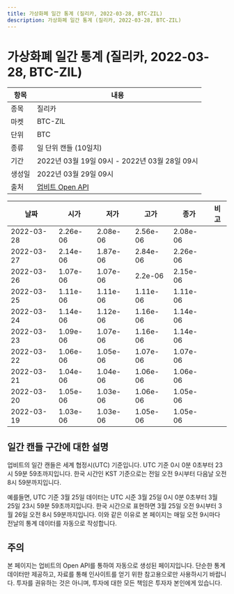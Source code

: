 ```yaml
---
title: 가상화폐 일간 통계 (질리카, 2022-03-28, BTC-ZIL)
description: 가상화폐 일간 통계 (질리카, 2022-03-28, BTC-ZIL)
---
```


가상화폐 일간 통계 (질리카, 2022-03-28, BTC-ZIL)
===

|항목|내용|
|--|--|
|종목|질리카|
|마켓|BTC-ZIL|
|단위|BTC|
|종류|일 단위 캔들 (10일치)|
|기간|2022년 03월 19일 09시 - 2022년 03월 28일 09시|
|생성일|2022년 03월 29일 09시|
|출처|[업비트 Open API](https://docs.upbit.com)|


|날짜|시가|저가|고가|종가|비고|
|--|--|--|--|--|--|
|2022-03-28|2.26e-06|2.08e-06|2.56e-06|2.08e-06|    |
|2022-03-27|2.14e-06|1.87e-06|2.84e-06|2.26e-06|    |
|2022-03-26|1.07e-06|1.07e-06|2.2e-06|2.15e-06|    |
|2022-03-25|1.11e-06|1.11e-06|1.11e-06|1.11e-06|    |
|2022-03-24|1.14e-06|1.12e-06|1.16e-06|1.14e-06|    |
|2022-03-23|1.09e-06|1.07e-06|1.16e-06|1.14e-06|    |
|2022-03-22|1.06e-06|1.05e-06|1.07e-06|1.07e-06|    |
|2022-03-21|1.04e-06|1.04e-06|1.06e-06|1.06e-06|    |
|2022-03-20|1.05e-06|1.03e-06|1.06e-06|1.05e-06|    |
|2022-03-19|1.03e-06|1.03e-06|1.05e-06|1.05e-06|    |


일간 캔들 구간에 대한 설명
---


업비트의 일간 캔들은 세계 협정시(UTC) 기준입니다. 
UTC 기준 0시 0분 0초부터 23시 59분 59초까지입니다. 
한국 시간인 KST 기준으로는 전일 오전 9시부터 다음날 오전 8시 59분까지입니다. 


예를들면, UTC 기준 3월 25일 데이터는 UTC 시준 3월 25일 0시 0분 0초부터 3월 25일 23시 59분 59초까지입니다. 
한국 시간으로 표현하면 3월 25일 오전 9시부터 3월 26일 오전 8시 59분까지입니다. 
이와 같은 이유로 본 페이지는 매일 오전 9시마다 전날의 통계 데이터를 자동으로 작성합니다. 


주의
---


본 페이지는 업비트의 Open API를 통하여 자동으로 생성된 페이지입니다. 
단순한 통계 데이터만 제공하고, 자료를 통해 인사이트를 얻기 위한 참고용으로만 사용하시기 바랍니다. 
투자를 권유하는 것은 아니며, 투자에 대한 모든 책임은 투자자 본인에게 있습니다. 
